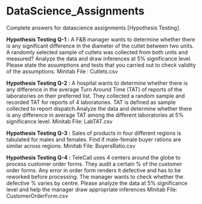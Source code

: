 # DataScience_Assignments
Complete answers for datascience assignments [Hypothesis Testing].

**Hypothesis Testing Q-1 :** A F&B manager wants to determine whether there is any significant difference in the diameter of the cutlet between two units. A randomly selected sample of cutlets was collected from both units and measured? Analyze the data and draw inferences at 5% significance level. Please state the assumptions and tests that you carried out to check validity of the assumptions.
Minitab File : Cutlets.csv

**Hypothesis Testing Q-2 :** A hospital wants to determine whether there is any difference in the average Turn Around Time (TAT) of reports of the laboratories on their preferred list. They collected a random sample and recorded TAT for reports of 4 laboratories. TAT is defined as sample collected to report dispatch.Analyze the data and determine whether there is any difference in average TAT among the different laboratories at 5% significance level.
Minitab File: LabTAT.csv

**Hypothesis Testing Q-3 :** Sales of products in four different regions is tabulated for males and females. Find if male-female buyer rations are similar across regions.
Minitab File: BuyersRatio.csv

**Hypothesis Testing Q-4 :** TeleCall uses 4 centers around the globe to process customer order forms. They audit a certain %  of the customer order forms. Any error in order form renders it defective and has to be reworked before processing.  The manager wants to check whether the defective %  varies by centre. Please analyze the data at 5% significance level and help the manager draw appropriate inferences
Minitab File: CustomerOrderForm.csv
